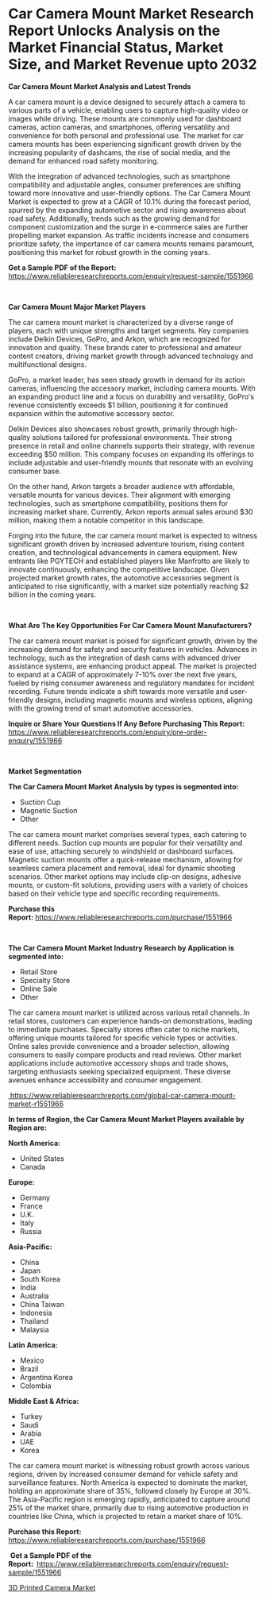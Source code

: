 <p><h1>Car Camera Mount Market Research Report Unlocks Analysis on the Market Financial Status, Market Size, and Market Revenue upto 2032</h1></p><p><strong>Car Camera Mount Market Analysis and Latest Trends</strong></p>
<p><p>A car camera mount is a device designed to securely attach a camera to various parts of a vehicle, enabling users to capture high-quality video or images while driving. These mounts are commonly used for dashboard cameras, action cameras, and smartphones, offering versatility and convenience for both personal and professional use. The market for car camera mounts has been experiencing significant growth driven by the increasing popularity of dashcams, the rise of social media, and the demand for enhanced road safety monitoring.</p><p>With the integration of advanced technologies, such as smartphone compatibility and adjustable angles, consumer preferences are shifting toward more innovative and user-friendly options. The Car Camera Mount Market is expected to grow at a CAGR of 10.1% during the forecast period, spurred by the expanding automotive sector and rising awareness about road safety. Additionally, trends such as the growing demand for component customization and the surge in e-commerce sales are further propelling market expansion. As traffic incidents increase and consumers prioritize safety, the importance of car camera mounts remains paramount, positioning this market for robust growth in the coming years.</p></p>
<p><strong>Get a Sample PDF of the Report:&nbsp;</strong> <a href="https://www.reliableresearchreports.com/enquiry/request-sample/1551966?utm_campaign=2652&utm_medium=2&utm_source=Github&utm_content=ia&utm_term=04042025&utm_id=car-camera-mount">https://www.reliableresearchreports.com/enquiry/request-sample/1551966</a></p>
<p>&nbsp;</p>
<p><strong>Car Camera Mount Major Market Players</strong></p>
<p><p>The car camera mount market is characterized by a diverse range of players, each with unique strengths and target segments. Key companies include Delkin Devices, GoPro, and Arkon, which are recognized for innovation and quality. These brands cater to professional and amateur content creators, driving market growth through advanced technology and multifunctional designs.</p><p>GoPro, a market leader, has seen steady growth in demand for its action cameras, influencing the accessory market, including camera mounts. With an expanding product line and a focus on durability and versatility, GoPro's revenue consistently exceeds $1 billion, positioning it for continued expansion within the automotive accessory sector.</p><p>Delkin Devices also showcases robust growth, primarily through high-quality solutions tailored for professional environments. Their strong presence in retail and online channels supports their strategy, with revenue exceeding $50 million. This company focuses on expanding its offerings to include adjustable and user-friendly mounts that resonate with an evolving consumer base.</p><p>On the other hand, Arkon targets a broader audience with affordable, versatile mounts for various devices. Their alignment with emerging technologies, such as smartphone compatibility, positions them for increasing market share. Currently, Arkon reports annual sales around $30 million, making them a notable competitor in this landscape.</p><p>Forging into the future, the car camera mount market is expected to witness significant growth driven by increased adventure tourism, rising content creation, and technological advancements in camera equipment. New entrants like PGYTECH and established players like Manfrotto are likely to innovate continuously, enhancing the competitive landscape. Given projected market growth rates, the automotive accessories segment is anticipated to rise significantly, with a market size potentially reaching $2 billion in the coming years.</p></p>
<p>&nbsp;</p>
<p><strong>What Are The Key Opportunities For Car Camera Mount Manufacturers?</strong></p>
<p><p>The car camera mount market is poised for significant growth, driven by the increasing demand for safety and security features in vehicles. Advances in technology, such as the integration of dash cams with advanced driver assistance systems, are enhancing product appeal. The market is projected to expand at a CAGR of approximately 7-10% over the next five years, fueled by rising consumer awareness and regulatory mandates for incident recording. Future trends indicate a shift towards more versatile and user-friendly designs, including magnetic mounts and wireless options, aligning with the growing trend of smart automotive accessories.</p></p>
<p><strong>Inquire or Share Your Questions If Any Before Purchasing This Report:</strong> <a href="https://www.reliableresearchreports.com/enquiry/pre-order-enquiry/1551966?utm_campaign=2652&utm_medium=2&utm_source=Github&utm_content=ia&utm_term=04042025&utm_id=car-camera-mount">https://www.reliableresearchreports.com/enquiry/pre-order-enquiry/1551966</a></p>
<p>&nbsp;</p>
<p><strong>Market Segmentation</strong></p>
<p><strong>The Car Camera Mount Market Analysis by types is segmented into:</strong></p>
<p><ul><li>Suction Cup</li><li>Magnetic Suction</li><li>Other</li></ul></p>
<p><p>The car camera mount market comprises several types, each catering to different needs. Suction cup mounts are popular for their versatility and ease of use, attaching securely to windshield or dashboard surfaces. Magnetic suction mounts offer a quick-release mechanism, allowing for seamless camera placement and removal, ideal for dynamic shooting scenarios. Other market options may include clip-on designs, adhesive mounts, or custom-fit solutions, providing users with a variety of choices based on their vehicle type and specific recording requirements.</p></p>
<p><strong>Purchase this Report:&nbsp;</strong><a href="https://www.reliableresearchreports.com/purchase/1551966?utm_campaign=2652&utm_medium=2&utm_source=Github&utm_content=ia&utm_term=04042025&utm_id=car-camera-mount">https://www.reliableresearchreports.com/purchase/1551966</a></p>
<p>&nbsp;</p>
<p><strong>The Car Camera Mount Market Industry Research by Application is segmented into:</strong></p>
<p><ul><li>Retail Store</li><li>Specialty Store</li><li>Online Sale</li><li>Other</li></ul></p>
<p><p>The car camera mount market is utilized across various retail channels. In retail stores, customers can experience hands-on demonstrations, leading to immediate purchases. Specialty stores often cater to niche markets, offering unique mounts tailored for specific vehicle types or activities. Online sales provide convenience and a broader selection, allowing consumers to easily compare products and read reviews. Other market applications include automotive accessory shops and trade shows, targeting enthusiasts seeking specialized equipment. These diverse avenues enhance accessibility and consumer engagement.</p></p>
<p><a href="https://www.reliableresearchreports.com/global-car-camera-mount-market-r1551966?utm_campaign=2652&utm_medium=2&utm_source=Github&utm_content=ia&utm_term=04042025&utm_id=car-camera-mount">&nbsp;https://www.reliableresearchreports.com/global-car-camera-mount-market-r1551966</a></p>
<p><strong>In terms of Region, the Car Camera Mount Market Players available by Region are:</strong></p>
<p>
    <p> <strong> North America: </strong>
        <ul>
            <li>United States</li>
            <li>Canada</li>
        </ul>
        </p> 
    <p> <strong> Europe: </strong>
        <ul>
            <li>Germany</li>
            <li>France</li>
            <li>U.K.</li>
            <li>Italy</li>
            <li>Russia</li>
        </ul>
        </p> 
    <p> <strong> Asia-Pacific: </strong>
        <ul>
            <li>China</li>
            <li>Japan</li>
            <li>South Korea</li>
            <li>India</li>
            <li>Australia</li>
            <li>China Taiwan</li>
            <li>Indonesia</li>
            <li>Thailand</li>
            <li>Malaysia</li>
        </ul>
        </p> 
    <p> <strong> Latin America: </strong>
        <ul>
            <li>Mexico</li>
            <li>Brazil</li>
            <li>Argentina Korea</li>
            <li>Colombia</li>
        </ul>
        </p> 
    <p> <strong> Middle East & Africa: </strong>
        <ul>
            <li>Turkey</li>
            <li>Saudi</li>
            <li>Arabia</li>
            <li>UAE</li>
            <li>Korea</li>
        </ul>
    </p>
    </p>
<p><p>The car camera mount market is witnessing robust growth across various regions, driven by increased consumer demand for vehicle safety and surveillance features. North America is expected to dominate the market, holding an approximate share of 35%, followed closely by Europe at 30%. The Asia-Pacific region is emerging rapidly, anticipated to capture around 25% of the market share, primarily due to rising automotive production in countries like China, which is projected to retain a market share of 10%.</p></p>
<p><strong>Purchase this Report: </strong><a href="https://www.reliableresearchreports.com/purchase/1551966?utm_campaign=2652&utm_medium=2&utm_source=Github&utm_content=ia&utm_term=04042025&utm_id=car-camera-mount">https://www.reliableresearchreports.com/purchase/1551966</a></p>
<p>&nbsp;<strong>Get a Sample PDF of the Report:&nbsp;&nbsp;</strong><a href="https://www.reliableresearchreports.com/enquiry/request-sample/1551966?utm_campaign=2652&utm_medium=2&utm_source=Github&utm_content=ia&utm_term=04042025&utm_id=car-camera-mount">https://www.reliableresearchreports.com/enquiry/request-sample/1551966</a></p>
<p><strong></strong></p>
<p><p><a href="https://github.com/oliveroste6/Market-Research-Report-List-1/blob/main/3d-printed-camera-market.md?utm_campaign=2652&utm_medium=2&utm_source=Github&utm_content=ia&utm_term=04042025&utm_id=car-camera-mount">3D Printed Camera Market</a></p></p>